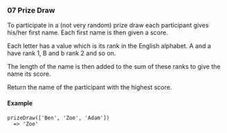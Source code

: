 ### 07 Prize Draw

To participate in a (not very random) prize draw each participant gives his/her first name. Each first name is then given a score.

Each letter has a value which is its rank in the English alphabet. A and a have rank 1, B and b rank 2 and so on.

The length of the name is then added to the sum of these ranks to give the name its score.

Return the name of the participant with the highest score.

#### Example

```
prizeDraw(['Ben', 'Zoe', 'Adam'])
  => 'Zoe'
```
